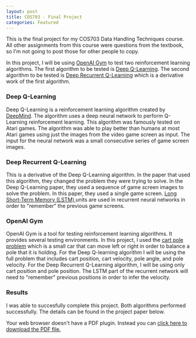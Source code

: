 ```yaml
---
layout: post
title: COS703 - Final Project
categories: Featured
---
```


This is the final project for my COS703 Data Handling Techniques course. All other assignments from this course were questions from the textbook, so I'm not going to post those for other people to copy.

In this project, I will be using [OpenAI Gym](https://gym.openai.com/docs/) to test two reinforcement learning algorithms. The first algorithm to be tested is [Deep Q-Learning](https://www.cs.toronto.edu/~vmnih/docs/dqn.pdf). The second algorithm to be tested is [Deep Recurrent Q-Learning](https://arxiv.org/pdf/1507.06527.pdf) which is a derivative work of the first algorithm.

### Deep Q-Learning
Deep Q-Learning is a reinforcement learning algorithm created by [DeepMind](https://deepmind.com/research/dqn/). The algorithm uses a deep neural network to perform Q-Learning reinforcement learning. This algorithm was famously tested on Atari games. The algorithm was able to play better than humans at most Atari games using just the images from the video game screen as input. The input for the neural network was a small consecutive series of game screen images.

### Deep Recurrent Q-Learning
This is a derivative of the Deep Q-Learning algorithm. In the paper that used this algorithm, they changed the problem they were trying to solve. In the Deep Q-Learning paper, they used a sequence of game screen images to solve the problem. In this paper, they used a single game screen. [Long Short-Term Memory (LSTM) ](https://en.wikipedia.org/wiki/Long_short-term_memory) units are used in recurrent neural networks in order to "remember" the previous game screens.

### OpenAI Gym
OpenAI Gym is a tool for testing reinforcement learning algorithms. It provides several testing environments. In this project, I used the [cart pole problem](https://gym.openai.com/envs/CartPole-v0/) which is a small car that can move left or right in order to balance a pole that it is holding. For the Deep Q-learning algorithm I will be using the full problem that includes cart position, cart velocity, pole angle, and pole velocity. For the Deep Recurrent Q-Learning algorithm, I will be using only cart position and pole position. The LSTM part of the recurrent network will need to "remember" previous positions in order to infer the velocity.

### Results
I was able to succesfully complete this project. Both algorithms performed successfully. The details can be found in the project paper below.

<object data="/papers/COS703-Final-Project.pdf" type="application/pdf" width="100%" height="750">
  Your web browser doesn't have a PDF plugin. Instead you can <a href="/papers/COS703-Final-Project.pdf">click here to download the PDF file.</a>
</object>